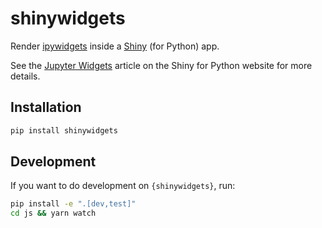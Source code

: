 shinywidgets
================

Render [ipywidgets](https://ipywidgets.readthedocs.io/en/stable/) inside a
[Shiny](https://shiny.rstudio.com/py) (for Python) app.

See the [Jupyter Widgets](https://shiny.posit.co/py/docs/jupyter-widgets.html) article on the Shiny for Python website for more details.

## Installation

```sh
pip install shinywidgets
```

## Development

If you want to do development on `{shinywidgets}`, run:

```sh
pip install -e ".[dev,test]"
cd js && yarn watch
```
